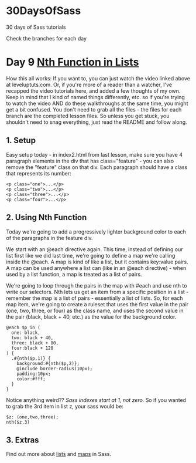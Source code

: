 30DaysOfSass
============

30 days of Sass tutorials

Check the branches for each day

# Day 9 [Nth Function in Lists](http://leveluptuts.com/tutorials/sass-tutorials/9-nth-function-lists)
How this all works:  If you want to, you can just watch the video linked above at leveluptuts.com. Or, if you're more of a reader than a watcher, I've recapped the video tutorials here, and added a few thoughts of my own. Keep in mind that I kind of named things differently, etc. so if you're trying to watch the video AND do these walkthroughs at the same time, you might get a bit confused. You don't need to grab all the files - the files for each branch are the completed lesson files. So unless you get stuck, you shouldn't need to snag everything, just read the README and follow along.

## 1. Setup
Easy setup today - in index2.html from last lesson, make sure you have 4 paragraph elements in the div that has class="feature" - you can also remove the "feature" class on that div.  Each paragraph should have a class that represents its number:
```
<p class="one">...</p>
<p class="two">...</p>
<p class="three">...</p>
<p class="four">...</p>
```

## 2. Using Nth Function
Today we're going to add a progressively lighter background color to each of the paragraphs in the feature div.

We start with an @each directive again.  This time, instead of defining our list first like we did last time, we're going to define a map we're calling inside the @each.  A map is kind of like a list, but it contains key:value pairs.
A map can be used anywhere a list can (like in an @each directive) - when used by a list function, a map is treated as a list of pairs.

We're going to loop through the pairs in the map with #each and use nth to write our selectors.  Nth lets us get an item from a specific position in a list - remember the map is a list of pairs - essentially a list of lists.
So, for each map item, we're going to create a ruleset that uses the first value in the pair (one, two, three, or four) as the class name, and uses the second value in the pair (black, black + 40, etc.) as the value for the background color.

```
@each $p in (
  one: black,
  two: black + 40,
  three: black + 80,
  four:black + 120
) {
  .#{nth($p,1)} {
    background:#{nth($p,2)};
    @include border-radius(10px);
    padding:10px;
    color:#fff;
  }
}
```

Notice anything weird??  *Sass indexes start at 1, not zero.*  So if you wanted to grab the 3rd item in list z, your sass would be:

```
$z: (one,two,three);
nth($z,3)
```


## 3. Extras
Find out more about [lists](http://sass-lang.com/documentation/file.SASS_REFERENCE.html#lists) and [maps](http://sass-lang.com/documentation/file.SASS_REFERENCE.html#maps) in Sass.